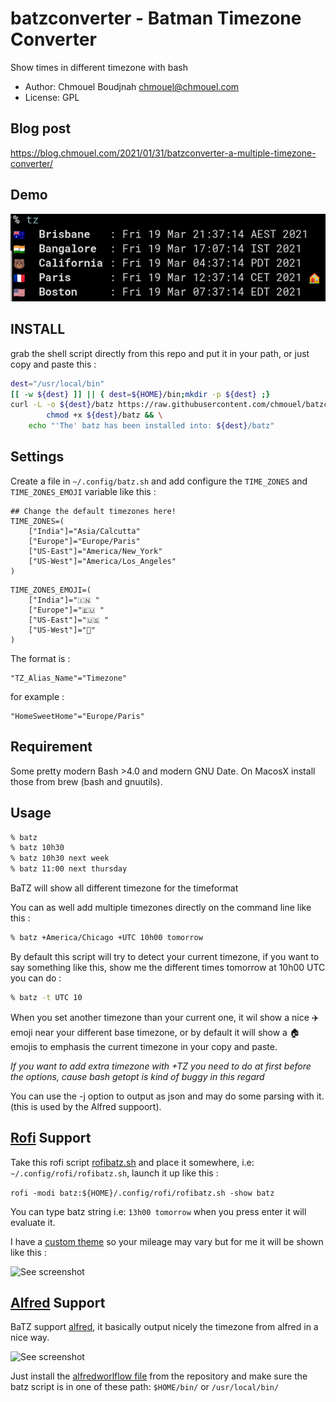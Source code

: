#  batzconverter - Batman Timezone Converter
Show times in different timezone with bash

* Author: Chmouel Boudjnah <chmouel@chmouel.com>
* License: GPL

## Blog post 

https://blog.chmouel.com/2021/01/31/batzconverter-a-multiple-timezone-converter/

## Demo

![See screenshot](./share/screenshot.png)

## INSTALL

grab the shell script directly from this repo and put it in your path, or just copy and paste this : 

```sh
dest="/usr/local/bin"
[[ -w ${dest} ]] || { dest=${HOME}/bin;mkdir -p ${dest} ;}
curl -L -o ${dest}/batz https://raw.githubusercontent.com/chmouel/batzconverter/master/batz.sh && \
        chmod +x ${dest}/batz && \
	echo "'The' batz has been installed into: ${dest}/batz"
```

## Settings

Create a file in `~/.config/batz.sh` and add configure the `TIME_ZONES` and `TIME_ZONES_EMOJI` variable like this :

```
## Change the default timezones here!
TIME_ZONES=(
    ["India"]="Asia/Calcutta"
    ["Europe"]="Europe/Paris"
	["US-East"]="America/New_York"
	["US-West"]="America/Los_Angeles"
)
```


```
TIME_ZONES_EMOJI=(
    ["India"]="🇮🇳 "
    ["Europe"]="🇪🇺 "
	["US-East"]="🇺🇸 "
	["US-West"]="🐻"
)
```


The format is :

    "TZ_Alias_Name"="Timezone"

for example :

    "HomeSweetHome"="Europe/Paris"

## Requirement

Some pretty modern Bash >4.0 and modern GNU Date. On MacosX install those from brew (bash and gnuutils).

## Usage
```bash
% batz
% batz 10h30
% batz 10h30 next week
% batz 11:00 next thursday
```

BaTZ  will show all different timezone for the timeformat

You can as well add multiple timezones directly on the command line like this :
```bash
% batz +America/Chicago +UTC 10h00 tomorrow
```

By default this script will try to detect your current timezone, if you want
to say something like this, show me the different times tomorrow at 10h00 UTC
you can do :

```bash
% batz -t UTC 10
````

When you set another timezone than your current one, it wil show a nice ✈️emoji
near your different base timezone, or by default it will show a 🏠 emojis to
emphasis the current timezone in your copy and paste.

*If you want to add extra timezone with +TZ you need to do at first before the
options, cause bash getopt is kind of buggy in this regard*

You can use the -j option to output as json and may do some parsing with it. (this is used by the Alfred suppoort).

## [Rofi](https://github.com/davatorium/rofi) Support

Take this rofi script [rofibatz.sh](./share/rofibatz.sh) and place it somewhere, i.e: `~/.config/rofi/rofibatz.sh`, launch it up like this : 

`rofi -modi batz:${HOME}/.config/rofi/rofibatz.sh -show batz`

You can type batz string i.e: `13h00 tomorrow` when you press enter it will evaluate it.

I have a [custom theme](https://github.com/chmouel/mounch/blob/main/rofi/mounch.rasi) so your mileage may vary but for me it will be shown like this : 

![See screenshot](./share/rofibatz.png)

## [Alfred](https://www.alfredapp.com/) Support

BaTZ support [alfred](https://www.alfredapp.com/), it basically output nicely the timezone from alfred in a nice way.

![See screenshot](./alfredworkflow/screenshot.png)

Just install the [alfredworlflow file](./alfredworkflow/TZ.alfredworkflow) from the repository
and make sure the batz script is in one of these path: `$HOME/bin/` or `/usr/local/bin/`
